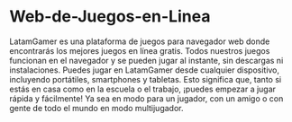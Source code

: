 # Web-de-Juegos-en-Linea
LatamGamer es una plataforma de juegos para navegador web donde encontrarás los mejores juegos en línea gratis. Todos nuestros juegos funcionan en el navegador y se pueden jugar al instante, sin descargas ni instalaciones. Puedes jugar en LatamGamer desde cualquier dispositivo, incluyendo portátiles, smartphones y tabletas. Esto significa que, tanto si estás en casa como en la escuela o el trabajo, ¡puedes empezar a jugar rápida y fácilmente! Ya sea en modo para un jugador, con un amigo o con gente de todo el mundo en modo multijugador.
